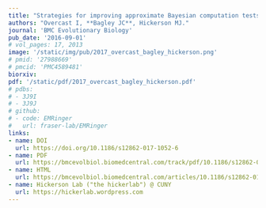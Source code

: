 ```yaml
---
title: "Strategies for improving approximate Bayesian computation tests for synchronous diversification."
authors: "Overcast I, **Bagley JC**, Hickerson MJ."
journal: 'BMC Evolutionary Biology'
pub_date: '2016-09-01'
# vol_pages: 17, 2013
image: '/static/img/pub/2017_overcast_bagley_hickerson.png'
# pmid: '27988669'
# pmcid: 'PMC4589481'
biorxiv: 
pdf: '/static/pdf/2017_overcast_bagley_hickerson.pdf'
# pdbs:
# - 3J9I
# - 3J9J
# github:
# - code: EMRinger
#   url: fraser-lab/EMRinger
links:
- name: DOI
  url: https://doi.org/10.1186/s12862-017-1052-6
- name: PDF
  url: https://bmcevolbiol.biomedcentral.com/track/pdf/10.1186/s12862-017-1052-6
- name: HTML
  url: https://bmcevolbiol.biomedcentral.com/articles/10.1186/s12862-017-1052-6
- name: Hickerson Lab ("the hickerlab") @ CUNY
  url: https://hickerlab.wordpress.com
---
```

